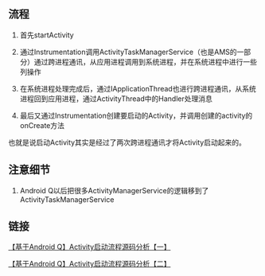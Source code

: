 ## 流程

1. 首先startActivity

2. 通过Instrumentation调用ActivityTaskManagerService（也是AMS的一部分）通过跨进程通讯，从应用进程调用到系统进程，并在系统进程中进行一些列操作

3. 在系统进程处理完成后，通过IApplicationThread也进行跨进程通讯，从系统进程回到应用进程，通过ActivityThread中的Handler处理消息

4. 最后又通过Instrumentation创建要启动的Activity，并调用创建的activity的onCreate方法

也就是说启动Activity其实是经过了两次跨进程通讯才将Activity启动起来的。

## 注意细节
1. Android Q以后把很多ActivityManagerService的逻辑移到了ActivityTaskManagerService

## 链接

[【基于Android Q】Activity启动流程源码分析【一】](https://www.jianshu.com/p/827fd152a804)

[【基于Android Q】Activity启动流程源码分析【二】](https://www.jianshu.com/p/2fd50292727d)